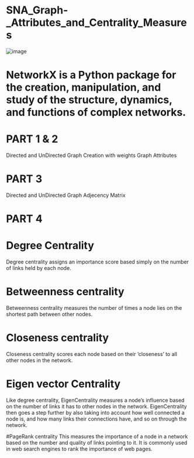 # SNA_Graph-_Attributes_and_Centrality_Measures
![image](https://user-images.githubusercontent.com/63502709/226514930-60feb6d8-9378-4691-ae9c-a9c16f7723a0.png)

# NetworkX is a Python package for the creation, manipulation, and study of the structure, dynamics, and functions of complex networks.


# PART 1 & 2
Directed and UnDirected Graph Creation with weights
Graph Attributes

# PART 3
Directed and UnDirected Graph Adjecency Matrix

# PART 4

# Degree Centrality
Degree centrality assigns an importance score based simply on the number of links held by each node.

# Betweenness centrality
Betweenness centrality measures the number of times a node lies on the shortest path between other nodes.

# Closeness centrality
Closeness centrality scores each node based on their ‘closeness’ to all other nodes in the network.

# Eigen vector Centrality
Like degree centrality, EigenCentrality measures a node’s influence based on the number of links it has to other nodes in the network. EigenCentrality then goes a step further by also taking into account how well connected a node is, and how many links their connections have, and so on through the network.

#PageRank centrality
This measures the importance of a node in a network based on the number and quality of links pointing to it. It is commonly used in web search engines to rank the importance of web pages.
